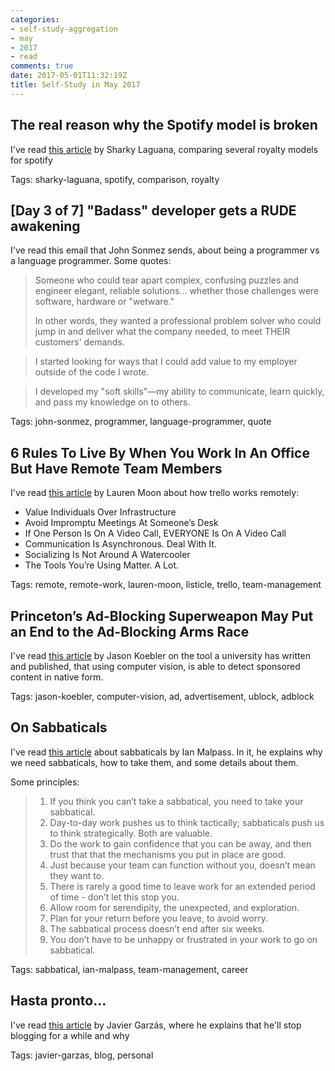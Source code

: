 ```yaml
---
categories:
- self-study-aggregation
- may
- 2017
- read
comments: true
date: 2017-05-01T11:32:19Z
title: Self-Study in May 2017 
---
```


## The real reason why the Spotify model is broken

I've read [this article][spotify-model-broken] by Sharky Laguana, comparing several royalty models for spotify

Tags: sharky-laguana, spotify, comparison, royalty

[spotify-model-broken]: http://kernelmag.dailydot.com/issue-sections/staff-editorials/12136/spotify-royalty-payment-model/

## [Day 3 of 7] "Badass" developer gets a RUDE awakening

I've read this email that John Sonmez sends, about being a programmer vs a language programmer. Some quotes:

>Someone who could tear apart complex, confusing puzzles and engineer elegant, reliable solutions... whether those challenges were software, hardware or "wetware."
>
> In other words, they wanted a professional problem solver who could jump in and deliver what the company needed, to meet THEIR customers' demands.

> I started looking for ways that I could add value to my employer outside of the code I wrote.

> I developed my "soft skills"—my ability to communicate, learn quickly, and pass my knowledge on to others.

Tags: john-sonmez, programmer, language-programmer, quote

## 6 Rules To Live By When You Work In An Office But Have Remote Team Members

I've read [this article][remote-team-members] by Lauren Moon about how trello works remotely:

  * Value Individuals Over Infrastructure
  * Avoid Impromptu Meetings At Someone’s Desk
  * If One Person Is On A Video Call, EVERYONE Is On A Video Call
  * Communication Is Asynchronous. Deal With It.
  * Socializing Is Not Around A Watercooler
  * The Tools You’re Using Matter. A Lot.

Tags: remote, remote-work, lauren-moon, listicle, trello, team-management

[remote-team-members]: http://blog.trello.com/6-mistakes-when-you-work-in-office-but-have-remote-team-members

## Princeton’s Ad-Blocking Superweapon May Put an End to the Ad-Blocking Arms Race

I've read [this article][computer-vision-tool-ads] by Jason Koebler on the tool a university has written and published, that using computer vision, is able to detect sponsored content in native form.

Tags: jason-koebler, computer-vision, ad, advertisement, ublock, adblock

[computer-vision-tool-ads]: https://motherboard.vice.com/en_us/article/princetons-ad-blocking-superweapon-may-put-an-end-to-the-ad-blocking-arms-race

## On Sabbaticals

I've read [this article][sabbaticals] about sabbaticals by Ian Malpass. In it, he explains why we need sabbaticals, how to take them, and some details about them.

Some principles:

> 1. If you think you can’t take a sabbatical, you need to take your sabbatical.
> 1. Day-to-day work pushes us to think tactically; sabbaticals push us to think strategically. Both are valuable.
> 1. Do the work to gain confidence that you can be away, and then trust that that the mechanisms you put in place are good.
> 1. Just because your team can function without you, doesn’t mean they want to.
> 1. There is rarely a good time to leave work for an extended period of time - don’t let this stop you.
> 1. Allow room for serendipity, the unexpected, and exploration.
> 1. Plan for your return before you leave, to avoid worry.
> 1. The sabbatical process doesn’t end after six weeks.
> 1. You don’t have to be unhappy or frustrated in your work to go on sabbatical.

Tags: sabbatical, ian-malpass, team-management, career

[sabbaticals]: http://indecorous.com/sabbaticals/


## Hasta pronto…

I've read [this article][stop-blogging-garzas] by Javier Garzás, where he explains that he'll stop blogging for a while and why

Tags: javier-garzas, blog, personal

[stop-blogging-garzas]: http://www.javiergarzas.com/2016/07/hasta-pronto.html


